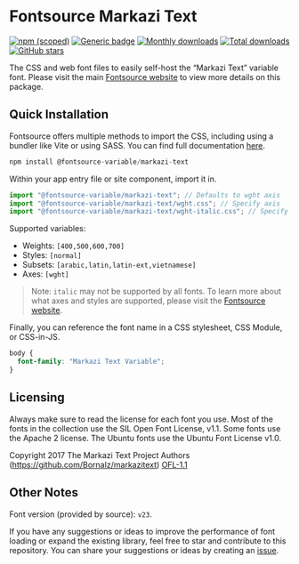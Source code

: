 # Fontsource Markazi Text

[![npm (scoped)](https://img.shields.io/npm/v/@fontsource-variable/markazi-text?color=brightgreen)](https://www.npmjs.com/package/@fontsource-variable/markazi-text) [![Generic badge](https://img.shields.io/badge/fontsource-passing-brightgreen)](https://github.com/fontsource/fontsource) [![Monthly downloads](https://badgen.net/npm/dm/@fontsource-variable/markazi-text)](https://github.com/fontsource/fontsource) [![Total downloads](https://badgen.net/npm/dt/@fontsource-variable/markazi-text)](https://github.com/fontsource/fontsource) [![GitHub stars](https://img.shields.io/github/stars/fontsource/fontsource.svg?style=social&label=Star)](https://github.com/fontsource/fontsource/stargazers)

The CSS and web font files to easily self-host the “Markazi Text” variable font. Please visit the main [Fontsource website](https://fontsource.org/fonts/markazi-text) to view more details on this package.

## Quick Installation

Fontsource offers multiple methods to import the CSS, including using a bundler like Vite or using SASS. You can find full documentation [here](https://fontsource.org/docs/getting-started/introduction).

```javascript
npm install @fontsource-variable/markazi-text
```

Within your app entry file or site component, import it in.

```javascript
import "@fontsource-variable/markazi-text"; // Defaults to wght axis
import "@fontsource-variable/markazi-text/wght.css"; // Specify axis
import "@fontsource-variable/markazi-text/wght-italic.css"; // Specify axis and style
```

Supported variables:
- Weights: `[400,500,600,700]`
- Styles: `[normal]`
- Subsets: `[arabic,latin,latin-ext,vietnamese]`
- Axes: `[wght]`

> Note: `italic` may not be supported by all fonts. To learn more about what axes and styles are supported, please visit the [Fontsource website](https://fontsource.org/fonts/markazi-text).

Finally, you can reference the font name in a CSS stylesheet, CSS Module, or CSS-in-JS.

```css
body {
  font-family: "Markazi Text Variable";
}
```

## Licensing
Always make sure to read the license for each font you use. Most of the fonts in the collection use the SIL Open Font License, v1.1. Some fonts use the Apache 2 license. The Ubuntu fonts use the Ubuntu Font License v1.0.

Copyright 2017 The Markazi Text Project Authors (https://github.com/BornaIz/markazitext)
[OFL-1.1](https://openfontlicense.org)

## Other Notes
Font version (provided by source): `v23`.

If you have any suggestions or ideas to improve the performance of font loading or expand the existing library, feel free to star and contribute to this repository. You can share your suggestions or ideas by creating an [issue](https://github.com/fontsource/fontsource/issues).